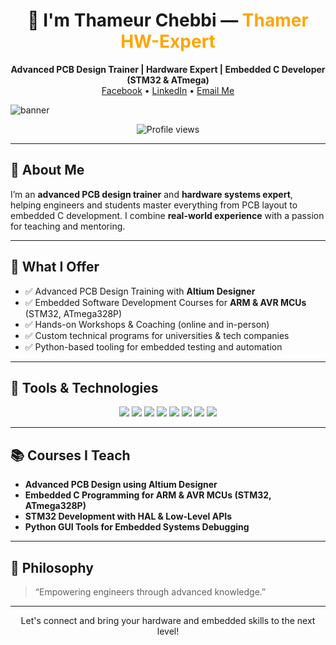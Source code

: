 <h1 align="center">👋 I'm Thameur Chebbi — <span style="color:#FFA500;">Thamer HW-Expert</span></h1>

<p align="center">
  <strong>Advanced PCB Design Trainer | Hardware Expert | Embedded C Developer (STM32 & ATmega)</strong><br>
  <a href="https://www.facebook.com/share/1HedRLSjV4/">Facebook</a> • 
  <a href="https://www.linkedin.com/in/thameur-chebbi-b9157b167">LinkedIn</a> • 
  <a href="mailto:Ct.formationelectronic@gmail.com">Email Me</a>
</p>


![banner](https://github.com/user-attachments/assets/6d7059e7-fee9-4ad4-a7f9-7529a725546a)



<p align="center">
  <img src="https://komarev.com/ghpvc/?username=ThamerHwExpert&style=flat-square&color=blue" alt="Profile views"/>
</p>

---

## 🚀 About Me

I’m an **advanced PCB design trainer** and **hardware systems expert**, helping engineers and students master everything from PCB layout to embedded C development. I combine **real-world experience** with a passion for teaching and mentoring.

---

## 🎯 What I Offer

- ✅ Advanced PCB Design Training with **Altium Designer**
- ✅ Embedded Software Development Courses for **ARM & AVR MCUs** (STM32, ATmega328P)
- ✅ Hands-on Workshops & Coaching (online and in-person)
- ✅ Custom technical programs for universities & tech companies
- ✅ Python-based tooling for embedded testing and automation

---

## 🧰 Tools & Technologies

<p align="center">
  <img src="https://img.shields.io/badge/Altium-FF6C37?style=for-the-badge&logo=altiumdesigner&logoColor=white"/>
  <img src="https://img.shields.io/badge/KiCad-314CB6?style=for-the-badge&logo=kicad&logoColor=white"/>
  <img src="https://img.shields.io/badge/STM32-03234B?style=for-the-badge&logo=stmicroelectronics&logoColor=white"/>
  <img src="https://img.shields.io/badge/FPGA-1E90FF?style=for-the-badge&logo=verilog&logoColor=white"/>
  <img src="https://img.shields.io/badge/Atmel-Microcontroller-blue?style=for-the-badge"/>
  <img src="https://img.shields.io/badge/C-00599C?style=for-the-badge&logo=c&logoColor=white"/>
  <img src="https://img.shields.io/badge/Python-3776AB?style=for-the-badge&logo=python&logoColor=white"/>
  <img src="https://img.shields.io/badge/Git-F05032?style=for-the-badge&logo=git&logoColor=white"/>
</p>

---

## 📚 Courses I Teach

- **Advanced PCB Design using Altium Designer**
- **Embedded C Programming for ARM & AVR MCUs (STM32, ATmega328P)**
- **STM32 Development with HAL & Low-Level APIs**
- **Python GUI Tools for Embedded Systems Debugging**

---

## 💬 Philosophy

> “Empowering engineers through advanced knowledge.”

---

<p align="center">
  Let's connect and bring your hardware and embedded skills to the next level!
</p>
